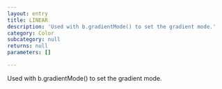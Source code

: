 ```yaml
---
layout: entry
title: LINEAR
description: 'Used with b.gradientMode() to set the gradient mode.'
category: Color
subcategory: null
returns: null
parameters: []

---
```

Used with b.gradientMode() to set the gradient mode.